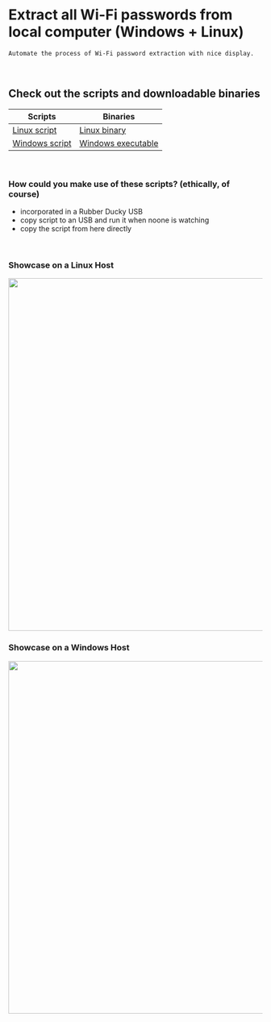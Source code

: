 # Extract all Wi-Fi passwords from local computer (Windows + Linux)  
```
Automate the process of Wi-Fi password extraction with nice display. 
```
<br>

## Check out the scripts and downloadable binaries 

|Scripts|Binaries|
|-------|--------|
|[Linux script](https://github.com/ChronosPK/WiFI_locally_extract_passwords/blob/main/Linux%20host%20-%20command.md)|[Linux binary](https://github.com/ChronosPK/WiFI_locally_extract_passwords/releases/tag/linux)|
|[Windows script](https://github.com/ChronosPK/WiFI_locally_extract_passwords/blob/main/Windows%20host%20-%20command.md)|[Windows executable](https://github.com/ChronosPK/WiFI_locally_extract_passwords/releases/tag/windows)|

<br>

### How could you make use of these scripts? (ethically, of course)
- incorporated in a Rubber Ducky USB
- copy script to an USB and run it when noone is watching
- copy the script from here directly

<br>

### Showcase on a Linux Host
<img src="https://user-images.githubusercontent.com/93029180/214041278-82b2564f-fd4f-49be-954a-4845aee5222d.png" width="700">
<br>

### Showcase on a Windows Host
<img src="https://user-images.githubusercontent.com/93029180/214041390-3a16631a-991a-4827-8968-22df7520d149.png" width="700">
<br>
